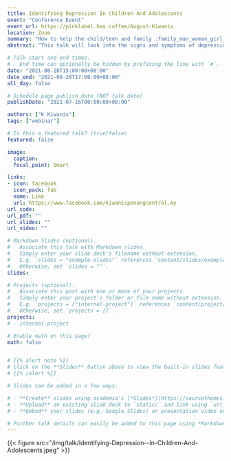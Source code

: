 ```yaml
---
title: Identifying Depression In Children And Adolescents
event: "Conference Event"
event_url: https://pinklabel.has.coffee/August-Kiwanis
location: Zoom
summary: "How to help the child/teen and family :family_man_woman_girl_boy:"
abstract: "This talk will look into the signs and symptoms of depression in children and adolescents. It will discuss how this could be related to family functioning. Assessing the severity of depression as well as approaches to treatment to support the child/teen and family will be considered."

# Talk start and end times.
#   End time can optionally be hidden by prefixing the line with `#`.
date: "2021-08-28T15:00:00+08:00"
date_end: "2021-08-28T17:00:00+08:00"
all_day: false

# Schedule page publish date (NOT talk date).
publishDate: "2021-07-16T00:00:00+08:00"

authors: ["K Kiwanis"]
tags: ["webinar"]

# Is this a featured talk? (true/false)
featured: false

image:
  caption:
  focal_point: Smart

links:
- icon: facebook
  icon_pack: fab
  name: Like
  url: https://www.facebook.com/kiwanispenangcentral.my
url_code:
url_pdf: ""
url_slides: ""
url_video: ""

# Markdown Slides (optional).
#   Associate this talk with Markdown slides.
#   Simply enter your slide deck's filename without extension.
#   E.g. `slides = "example-slides"` references `content/slides/example-slides.md`.
#   Otherwise, set `slides = ""`.
slides:

# Projects (optional).
#   Associate this post with one or more of your projects.
#   Simply enter your project's folder or file name without extension.
#   E.g. `projects = ["internal-project"]` references `content/project/deep-learning/index.md`.
#   Otherwise, set `projects = []`.
projects:
# - internal-project

# Enable math on this page?
math: false


# {{% alert note %}}
# Click on the **Slides** button above to view the built-in slides feature.
# {{% /alert %}}

# Slides can be added in a few ways:

# - **Create** slides using academia's [*Slides*](https://sourcethemes.com/academic/docs/managing-content/#create-slides) feature and link using `slides` parameter in the front matter of the talk file
# - **Upload** an existing slide deck to `static/` and link using `url_slides` parameter in the front matter of the talk file
# - **Embed** your slides (e.g. Google Slides) or presentation video on this page using [shortcodes](https://sourcethemes.com/academic/docs/writing-markdown-latex/).

# Further talk details can easily be added to this page using *Markdown* and $\rm \LaTeX$ math code.
---
```

{{< figure src="/img/talk/Identifying-Depression--In-Children-And-Adolescents.jpeg" >}}
